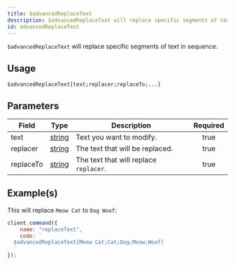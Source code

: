 ```yaml
---
title: $advancedReplaceText
description: $advancedReplaceText will replace specific segments of text in sequence.
id: advancedReplaceText
---
```


`$advancedReplaceText` will replace specific segments of text in sequence.

## Usage

```aoi
$advancedReplaceText[text;replacer;replaceTo;...]
```

## Parameters

| Field     | Type                                                                                              | Description                                                                  | Required |
| --------- | ------------------------------------------------------------------------------------------------- | ---------------------------------------------------------------------------- | :------: |
| text      | [string](https://developer.mozilla.org/en-US/docs/Web/JavaScript/Reference/Global_Objects/String) | Text you want to modify.                                                     |   true   |
| replacer  | [string](https://developer.mozilla.org/en-US/docs/Web/JavaScript/Reference/Global_Objects/String) | The text that will be replaced.                                              |   true   |
| replaceTo | [string](https://developer.mozilla.org/en-US/docs/Web/JavaScript/Reference/Global_Objects/String) | The text that will replace `replacer`.                                       |   true   |

## Example(s)

This will replace `Meow Cat` to `Dog Woof`:

```javascript
client.command({
    name: "replaceText",
    code: `
  $advancedReplaceText[Meow Cat;Cat;Dog;Meow;Woof]
  `
});
```